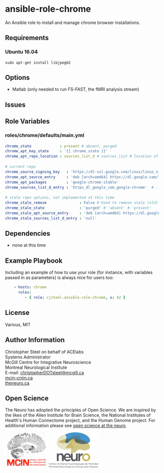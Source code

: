 
ansible-role-chrome
=======================

An Ansible role to install and manage chrome browser installations.


Requirements
------------

### Ubuntu 16.04

```shell
sudo apt-get install libjpeg62
```


Options
-------

- Matlab (only needed to run FS-FAST, the fMRI analysis stream)



Issues
------


Role Variables
--------------

### roles/chrome/defaults/main.yml

```yaml
chrome_state             : present # absent, purged
chrome_apt_key_state     : '{{ chrome_state }}'
chrome_apt_repo_location : sources_list_d # sources_list # location of apt_sources entry

# current repo
chrome_source_signing_key   : 'https://dl-ssl.google.com/linux/linux_signing_key.pub'
chrome_apt_source_entry     : 'deb [arch=amd64] https://dl.google.com/linux/chrome/deb/ stable main'
chrome_apt_packages         : 'google-chrome-stable'
chrome_sources_list_d_entry : 'https_dl_google_com_google-chrome'  # .list is appended by the module

# stale repo options, not implemented at this time
chrome_stale_remove               : False # Used to remove stale (old) chrome entries should be removed.
chrome_stale_state                : 'purged' # 'absent' # 'present'
chrome_stale_apt_source_entry     : 'deb [arch=amd64] https://dl.google.com/linux/chrome/deb/ stable main'
chrome_stale_sources_list_d_entry : 'null'
```


Dependencies
------------

* none at this time


Example Playbook
----------------

Including an example of how to use your role (for instance, with variables passed in as parameters) is always nice for users too:

```yaml
    - hosts: chrome
      roles:
         - { role: cjsteel.ansible-role-chrome, x: 42 }
```



## License

Various, MIT



## Author Information

Christopher Steel on behalf of ACElabs  
Systems Administrator  
McGill Centre for Integrative Neuroscience  
Montreal Neurological Institute  
E-mail: christopherDOTsteel@mcgill.ca  
[mcin-cnim.ca](http://mcin-cnim.ca/)    
[theneuro.ca](http://www.mcgill.ca/neuro/)   

## Open Science



The Neuro has adopted the principles of Open Science. We are inspired by the likes of the Allen Institute for Brain Science, the National Institutes of Health's Human Connectome project, and the Human Genome project. For additional information please see [open science at the neuro]( https://www.mcgill.ca/neuro/open-science-0).





![MCIN](imgs/mcin-logo-brain-140x116.png)          ![neuro](imgs/neuro-logo-160x116.png)  